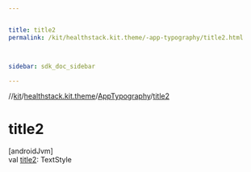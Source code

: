 ```yaml
---


title: title2
permalink: /kit/healthstack.kit.theme/-app-typography/title2.html



sidebar: sdk_doc_sidebar

---
```



//[kit](/kit.html)/[healthstack.kit.theme](../index.html)/[AppTypography](index.html)/[title2](title2.html)



# title2



[androidJvm]\
val [title2](title2.html): TextStyle







